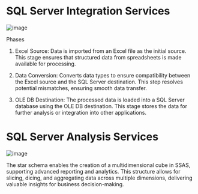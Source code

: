 # SQL Server Integration Services

![image](https://github.com/user-attachments/assets/25c646f6-9f37-4202-9f74-ff9654296c2f)

Phases

1) Excel Source: Data is imported from an Excel file as the initial source. This stage ensures that structured data from spreadsheets is made available for processing.

2) Data Conversion: Converts data types to ensure compatibility between the Excel source and the SQL Server destination. This step resolves potential mismatches, ensuring smooth data transfer.

3) OLE DB Destination: The processed data is loaded into a SQL Server database using the OLE DB destination. This stage stores the data for further analysis or integration into other applications.


# SQL Server Analysis  Services

![image](https://github.com/user-attachments/assets/05fc4328-0206-4a0c-b84c-e3c71f05190d)

The star schema enables the creation of a multidimensional cube in SSAS, supporting advanced reporting and analytics. This structure allows for slicing, dicing, and aggregating data across multiple dimensions, delivering valuable insights for business decision-making.

